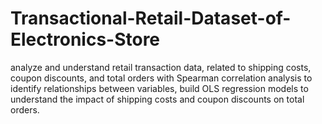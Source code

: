 # Transactional-Retail-Dataset-of-Electronics-Store
analyze and understand retail transaction data, related to shipping costs, coupon discounts, and total orders with Spearman correlation analysis to identify relationships between variables, build OLS regression models to understand the impact of shipping costs and coupon discounts on total orders.
